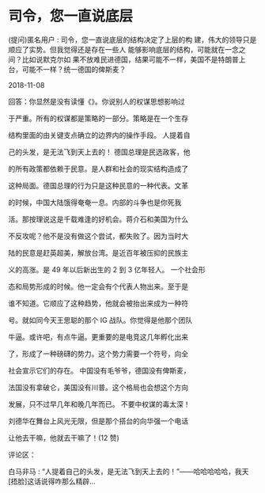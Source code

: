 # 司令，您一直说底层

(提问)匿名用户 : 司令，您一直说底层的结构决定了上层的构 建，伟大的领导只是顺应了实势。但我觉得还是存在一些人 能够影响底层的结构，可能就在一念之间？比如说默克尔如 果不放难民进德国，结果可能不一样，美国不是特朗普上 台，可能不一样？统一德国的俾斯麦？

2018-11-08

回答：你显然是没有读懂《》。你说别人的权谋思想影响过

于严重。所有的权谋都是策略的一部分。策略是在一个生存

结构里面的由关键支点确立的边界内的操作手段。 人提着自

己的头发，是无法飞到天上去的！ 德国总理是民选政客，他

的所有政策都依赖于民意。是人群和社会的现实结构造成了

这种局面。德国总理的行为只是这种民意的一种代表。文革

的时候，中国大陆饿得奄奄一息。内部的斗争也是你死我

活。那按理说这是千载难逢的好机会。蒋介石和美国为什么

不反攻呢？他不是没有做这个尝试，都失败了。因为当时大

陆的民意是赶英超美，解放台湾。是近百年被压抑的民族主

义的高涨。是 49 年以后新出生的 2 到 3 亿年轻人。 一个社会形

态和局势形成的时候。他一定会有个代表人物出来。至于是

谁不知道。它顺应了这种趋势，他就会被抬出来成为一种符

号。就如同今天王思聪的那个 IG 战队。你觉得是他那个团队

牛逼。或许吧，有点牛逼。更重要的是电竞这几年孵化出来

了，形成了一种磅礴的势力。这个势力需要一个符号，向全

社会宣示它们的存在。 中国没有毛爷爷，德国没有俾斯麦，

法国没有拿破仑，美国没有川普。这个格局也会想这个方向

发展，只不过早几年和晚几年而已。 不要中权谋的毒太深！

刘德华在舞台上风光无限，但是那个搭台的向华强一个电话

让他去干嘛，他就去干嘛了！(12 赞)

评论区：

白马非马 : “人提着自己的头发，是无法飞到天上去的！”——哈哈哈哈哈，我天[捂脸]这话说得咋那么精辟…